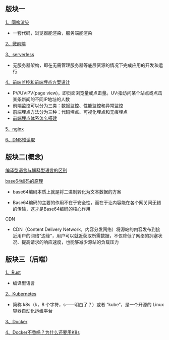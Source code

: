 ## 版块一

[1、同构渲染](https://juejin.cn/post/6844903512296390664)

* 一套代码，浏览器能渲染，服务端能渲染

[2、微前端](https://tech.meituan.com/2020/02/27/meituan-waimai-micro-frontends-practice.html)

[3、serverless](https://cloud.tencent.com/developer/article/1672933)

* 无服务器架构，即在无需管理服务器等底层资源的情况下完成应用的开发和运行


[4、前端监控和前端埋点方案设计](https://github.com/forthealllight/blog/issues/23) 

  * PV/UV:PV(page view)，即页面浏览量或点击量。UV:指访问某个站点或点击某条新闻的不同IP地址的人数
  * 前端监控可以分为三类：数据监控、性能监控和异常监控
  * 前端埋点方法分为三种：代码埋点、可视化埋点和无痕埋点
  * [前端埋点体系怎么搭建](https://github.com/closertb/closertb.github.io/issues/46)

[5、nginx](https://juejin.cn/post/6844904129987526663)

    
[6、DNS预读取](https://developer.mozilla.org/zh-CN/docs/Web/HTTP/Headers/X-DNS-Prefetch-Control)    

## 版块二(概念)

[编译型语言与解释型语言的区别](https://www.tspweb.com/key/%E7%BC%96%E8%AF%91%E8%AF%AD%E8%A8%80.html)


[base64编码的原理](https://juejin.cn/post/6844903663459106829)

   * base64编码本质上就是将二进制转化为文本数据的方案
   
   * Base64编码的主要的作用不在于安全性，而在于让内容能在各个网关间无错的传输，这才是Base64编码的核心作用

CDN

* CDN（Content Delivery Network，内容分发网络）将源站的内容发布到接近用户的网络“边缘”，用户可以就近获取所需数据，不仅降低了网络的拥塞状况、提高请求的响应速度，也能够减少源站的负载压力


## 版块三（后端）

[1、Rust](https://zhuanlan.zhihu.com/p/62057547)

* 编译型语言

[2、Kubernetes](https://zhuanlan.zhihu.com/p/29232090)
* 简称 k8s（k，8 个字符，s——明白了？）或者 “kube”，是一个开源的 Linux 容器自动化运维平台

[3、Docker](https://www.51cto.com/article/637679.html)


[4、Docker不香吗？为什么还要用K8s](https://www.51cto.com/article/622553.html)


